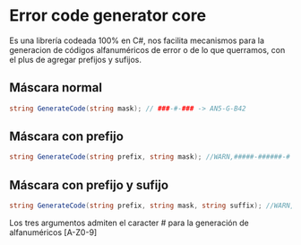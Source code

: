 # Error code generator core
Es una librería codeada 100% en C#, nos facilita mecanismos para la generacion de códigos alfanuméricos de error o de lo que querramos, con el plus de agregar prefijos y sufijos.

## Máscara normal
```csharp
string GenerateCode(string mask); // ###-#-### -> AN5-G-B42
```

## Máscara con prefijo
```csharp
string GenerateCode(string prefix, string mask); //WARN,#####-######-# -> WARN-610MN-0PLO15-1
```

## Máscara con prefijo y sufijo
```csharp
string GenerateCode(string prefix, string mask, string suffix); //WARN,#####-######-#,NET -> WARN-LBC078-W1GFH3-9-NET
```

Los tres argumentos admiten el caracter # para la generación de alfanuméricos [A-Z0-9]
